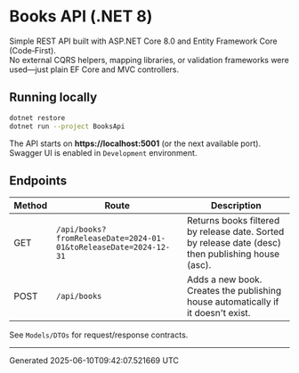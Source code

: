 # Books API (.NET 8)

Simple REST API built with ASP.NET Core 8.0 and Entity Framework Core (Code‑First).  
No external CQRS helpers, mapping libraries, or validation frameworks were used—just plain EF Core and MVC controllers.

## Running locally

```bash
dotnet restore
dotnet run --project BooksApi
```

The API starts on **https://localhost:5001** (or the next available port).  
Swagger UI is enabled in `Development` environment.

## Endpoints

| Method | Route | Description |
|--------|-------|-------------|
| GET | `/api/books?fromReleaseDate=2024-01-01&toReleaseDate=2024-12-31` | Returns books filtered by release date. Sorted by release date (desc) then publishing house (asc). |
| POST | `/api/books` | Adds a new book. Creates the publishing house automatically if it doesn't exist. |

See `Models/DTOs` for request/response contracts.

---

Generated 2025-06-10T09:42:07.521669 UTC
